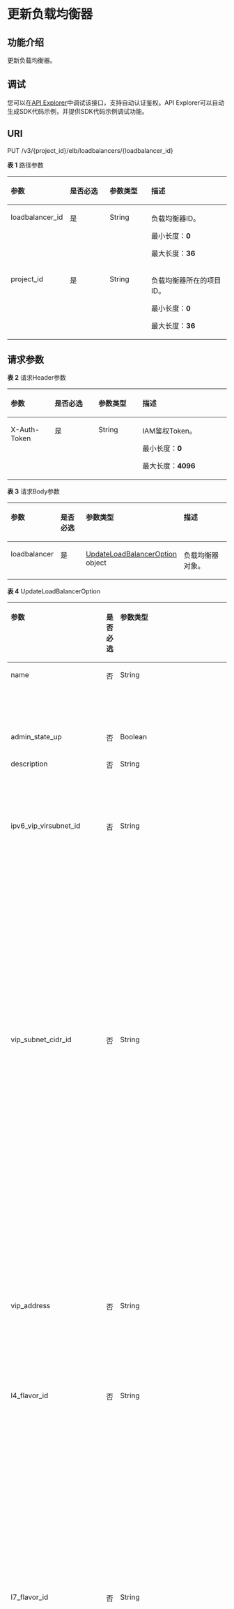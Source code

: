 # 更新负载均衡器<a name="UpdateLoadBalancer"></a>

## 功能介绍

更新负载均衡器。

## 调试<a name="atuogenerate_1"></a>

您可以在[API Explorer](https://apiexplorer.developer.huaweicloud.com/apiexplorer/doc?product=ELB&api=UpdateLoadBalancer)中调试该接口，支持自动认证鉴权。API Explorer可以自动生成SDK代码示例，并提供SDK代码示例调试功能。

## URI

PUT /v3/\{project\_id\}/elb/loadbalancers/\{loadbalancer\_id\}

**表 1**  路径参数

<table><thead align="left"><tr><th class="cellrowborder" valign="top" width="20%" id="mcps1.2.5.1.1"><p>参数</p>
</th>
<th class="cellrowborder" valign="top" width="20%" id="mcps1.2.5.1.2"><p>是否必选</p>
</th>
<th class="cellrowborder" valign="top" width="20%" id="mcps1.2.5.1.3"><p>参数类型</p>
</th>
<th class="cellrowborder" valign="top" width="40%" id="mcps1.2.5.1.4"><p>描述</p>
</th>
</tr>
</thead>
<tbody><tr><td class="cellrowborder" valign="top" width="20%" headers="mcps1.2.5.1.1 "><p>loadbalancer_id</p>
</td>
<td class="cellrowborder" valign="top" width="20%" headers="mcps1.2.5.1.2 "><p>是</p>
</td>
<td class="cellrowborder" valign="top" width="20%" headers="mcps1.2.5.1.3 "><p>String</p>
</td>
<td class="cellrowborder" valign="top" width="40%" headers="mcps1.2.5.1.4 "><p>负载均衡器ID。</p>
<p>最小长度：<strong>0</strong></p>
<p>最大长度：<strong>36</strong></p>
</td>
</tr>
<tr><td class="cellrowborder" valign="top" width="20%" headers="mcps1.2.5.1.1 "><p>project_id</p>
</td>
<td class="cellrowborder" valign="top" width="20%" headers="mcps1.2.5.1.2 "><p>是</p>
</td>
<td class="cellrowborder" valign="top" width="20%" headers="mcps1.2.5.1.3 "><p>String</p>
</td>
<td class="cellrowborder" valign="top" width="40%" headers="mcps1.2.5.1.4 "><p>负载均衡器所在的项目ID。</p>
<p>最小长度：<strong>0</strong></p>
<p>最大长度：<strong>36</strong></p>
</td>
</tr>
</tbody>
</table>

## 请求参数

**表 2**  请求Header参数

<a name="HeaderParameter"></a>
<table><thead align="left"><tr><th class="cellrowborder" valign="top" width="20%" id="mcps1.2.5.1.1"><p>参数</p>
</th>
<th class="cellrowborder" valign="top" width="20%" id="mcps1.2.5.1.2"><p>是否必选</p>
</th>
<th class="cellrowborder" valign="top" width="20%" id="mcps1.2.5.1.3"><p>参数类型</p>
</th>
<th class="cellrowborder" valign="top" width="40%" id="mcps1.2.5.1.4"><p>描述</p>
</th>
</tr>
</thead>
<tbody><tr><td class="cellrowborder" valign="top" width="20%" headers="mcps1.2.5.1.1 "><p>X-Auth-Token</p>
</td>
<td class="cellrowborder" valign="top" width="20%" headers="mcps1.2.5.1.2 "><p>是</p>
</td>
<td class="cellrowborder" valign="top" width="20%" headers="mcps1.2.5.1.3 "><p>String</p>
</td>
<td class="cellrowborder" valign="top" width="40%" headers="mcps1.2.5.1.4 "><p>IAM鉴权Token。</p>
<p>最小长度：<strong>0</strong></p>
<p>最大长度：<strong>4096</strong></p>
</td>
</tr>
</tbody>
</table>

**表 3**  请求Body参数

<a name="request_UpdateLoadBalancerRequestBody"></a>
<table><thead align="left"><tr><th class="cellrowborder" valign="top" width="20%" id="mcps1.2.5.1.1"><p>参数</p>
</th>
<th class="cellrowborder" valign="top" width="20%" id="mcps1.2.5.1.2"><p>是否必选</p>
</th>
<th class="cellrowborder" valign="top" width="20%" id="mcps1.2.5.1.3"><p>参数类型</p>
</th>
<th class="cellrowborder" valign="top" width="40%" id="mcps1.2.5.1.4"><p>描述</p>
</th>
</tr>
</thead>
<tbody><tr><td class="cellrowborder" valign="top" width="20%" headers="mcps1.2.5.1.1 "><p>loadbalancer</p>
</td>
<td class="cellrowborder" valign="top" width="20%" headers="mcps1.2.5.1.2 "><p>是</p>
</td>
<td class="cellrowborder" valign="top" width="20%" headers="mcps1.2.5.1.3 "><p><a href="#request_UpdateLoadBalancerOption">UpdateLoadBalancerOption</a> object</p>
</td>
<td class="cellrowborder" valign="top" width="40%" headers="mcps1.2.5.1.4 "><p>负载均衡器对象。</p>
</td>
</tr>
</tbody>
</table>

**表 4**  UpdateLoadBalancerOption

<a name="request_UpdateLoadBalancerOption"></a>
<table><thead align="left"><tr><th class="cellrowborder" valign="top" width="20%" id="mcps1.2.5.1.1"><p>参数</p>
</th>
<th class="cellrowborder" valign="top" width="20%" id="mcps1.2.5.1.2"><p>是否必选</p>
</th>
<th class="cellrowborder" valign="top" width="20%" id="mcps1.2.5.1.3"><p>参数类型</p>
</th>
<th class="cellrowborder" valign="top" width="40%" id="mcps1.2.5.1.4"><p>描述</p>
</th>
</tr>
</thead>
<tbody><tr><td class="cellrowborder" valign="top" width="20%" headers="mcps1.2.5.1.1 "><p>name</p>
</td>
<td class="cellrowborder" valign="top" width="20%" headers="mcps1.2.5.1.2 "><p>否</p>
</td>
<td class="cellrowborder" valign="top" width="20%" headers="mcps1.2.5.1.3 "><p>String</p>
</td>
<td class="cellrowborder" valign="top" width="40%" headers="mcps1.2.5.1.4 "><p>负载均衡器的名称。</p>
<p>最小长度：<strong>0</strong></p>
<p>最大长度：<strong>255</strong></p>
</td>
</tr>
<tr><td class="cellrowborder" valign="top" width="20%" headers="mcps1.2.5.1.1 "><p>admin_state_up</p>
</td>
<td class="cellrowborder" valign="top" width="20%" headers="mcps1.2.5.1.2 "><p>否</p>
</td>
<td class="cellrowborder" valign="top" width="20%" headers="mcps1.2.5.1.3 "><p>Boolean</p>
</td>
<td class="cellrowborder" valign="top" width="40%" headers="mcps1.2.5.1.4 "><p>负载均衡器的管理状态。只能设置为true。</p>
</td>
</tr>
<tr><td class="cellrowborder" valign="top" width="20%" headers="mcps1.2.5.1.1 "><p>description</p>
</td>
<td class="cellrowborder" valign="top" width="20%" headers="mcps1.2.5.1.2 "><p>否</p>
</td>
<td class="cellrowborder" valign="top" width="20%" headers="mcps1.2.5.1.3 "><p>String</p>
</td>
<td class="cellrowborder" valign="top" width="40%" headers="mcps1.2.5.1.4 "><p>负载均衡器的描述。</p>
<p>最小长度：<strong>0</strong></p>
<p>最大长度：<strong>255</strong></p>
</td>
</tr>
<tr><td class="cellrowborder" valign="top" width="20%" headers="mcps1.2.5.1.1 "><p>ipv6_vip_virsubnet_id</p>
</td>
<td class="cellrowborder" valign="top" width="20%" headers="mcps1.2.5.1.2 "><p>否</p>
</td>
<td class="cellrowborder" valign="top" width="20%" headers="mcps1.2.5.1.3 "><p>String</p>
</td>
<td class="cellrowborder" valign="top" width="40%" headers="mcps1.2.5.1.4 "><p>双栈类型负载均衡器所在子网的IPv6网络ID。可以通过GET https://{VPC_Endpoint}/v1/{project_id}/subnets 响应参数中的id得到。</p>
<p>通过更新ipv6_vip_virsubnet_id可以更新负载均衡器所在IPv6子网，且负载均衡器的内网IPv6地址将发生变化。</p>
<p>使用说明：</p>
<ul><li><p>ipv6_vip_virsubnet_id 对应的子网必须属于当前负载均衡器所在VPC，且子网需开启支持IPv6。</p>
</li><li><p>只有guaranteed是true的负载均衡器才支持更新ipv6_vip_virsubnet_id。</p>
</li><li><p><em>传入为null表示解绑IPv6子网。</em></p>
</li><li><p>更新IPv6子网不会导致IPv4子网发生变化。</p>
</li></ul>
</td>
</tr>
<tr><td class="cellrowborder" valign="top" width="20%" headers="mcps1.2.5.1.1 "><p>vip_subnet_cidr_id</p>
</td>
<td class="cellrowborder" valign="top" width="20%" headers="mcps1.2.5.1.2 "><p>否</p>
</td>
<td class="cellrowborder" valign="top" width="20%" headers="mcps1.2.5.1.3 "><p>String</p>
</td>
<td class="cellrowborder" valign="top" width="40%" headers="mcps1.2.5.1.4 "><p>负载均衡器所在的IPv4子网ID。可以通过GET https://{VPC_Endpoint}/v1/{project_id}/subnets 响应参数中的neutron_subnet_id得到。</p>
<p>通过更新vip_subnet_cidr_id可以更新负载均衡器所在IPv4子网，并且负载均衡器的内网IPv4地址将发生变化。</p>
<p>使用说明：</p>
<ul><li><p>若同时设置了vip_address，则必须保证vip_address对应的IP在vip_subnet_cidr_id的子网网段中。</p>
</li><li><p>vip_subnet_cidr_id对应的子网必须属于当前负载均衡器vpc_id对应的VPC。</p>
</li><li><p>只有guaranteed是true的负载均衡器才支持更新vip_subnet_cidr_id。</p>
</li><li><p><em>传入null表示解绑IPv4子网。</em></p>
</li><li><p>更新IPv子网不会导致IPv4子网发生变化。</p>
</li></ul>
<p>最小长度：<strong>1</strong></p>
<p>最大长度：<strong>36</strong></p>
</td>
</tr>
<tr><td class="cellrowborder" valign="top" width="20%" headers="mcps1.2.5.1.1 "><p>vip_address</p>
</td>
<td class="cellrowborder" valign="top" width="20%" headers="mcps1.2.5.1.2 "><p>否</p>
</td>
<td class="cellrowborder" valign="top" width="20%" headers="mcps1.2.5.1.3 "><p>String</p>
</td>
<td class="cellrowborder" valign="top" width="40%" headers="mcps1.2.5.1.4 "><p>负载均衡器的IPv4虚拟IP。该地址必须包含在所在子网的IPv4网段内，且未被占用。</p>
<p>注：仅当guaranteed是true的场合，才支持更新。</p>
<p>最小长度：<strong>1</strong></p>
<p>最大长度：<strong>36</strong></p>
</td>
</tr>
<tr><td class="cellrowborder" valign="top" width="20%" headers="mcps1.2.5.1.1 "><p>l4_flavor_id</p>
</td>
<td class="cellrowborder" valign="top" width="20%" headers="mcps1.2.5.1.2 "><p>否</p>
</td>
<td class="cellrowborder" valign="top" width="20%" headers="mcps1.2.5.1.3 "><p>String</p>
</td>
<td class="cellrowborder" valign="top" width="40%" headers="mcps1.2.5.1.4 "><p>四层Flavor ID。</p>
<p>使用说明：</p>
<ul><li><p>仅当guaranteed是true的场合，才支持更新。</p>
</li><li><p>不允许非null变成null，null变成非null，即不配置七层规格和配置七层规格之间不允许切换；</p>
</li><li><p>可以支持规格改大改小，注意改小过程中可能会造成部分长连接中断，影响部分链接的新建，</p>
</li><li><p>autoscaling.enable=true时，修改无意义，不生效。</p>
</li></ul>
<p>最小长度：<strong>1</strong></p>
<p>最大长度：<strong>255</strong></p>
</td>
</tr>
<tr><td class="cellrowborder" valign="top" width="20%" headers="mcps1.2.5.1.1 "><p>l7_flavor_id</p>
</td>
<td class="cellrowborder" valign="top" width="20%" headers="mcps1.2.5.1.2 "><p>否</p>
</td>
<td class="cellrowborder" valign="top" width="20%" headers="mcps1.2.5.1.3 "><p>String</p>
</td>
<td class="cellrowborder" valign="top" width="40%" headers="mcps1.2.5.1.4 "><p>七层Flavor ID。</p>
<p>使用说明：</p>
<ul><li><p>仅当guaranteed是true的场合，才支持更新。</p>
</li><li><p>不允许非null变成null，null变成非null，即不配置七层规格和配置七层规格之间不允许切换；</p>
</li><li><p>可以支持规格改大改小，注意改小过程中可能会造成部分长连接中断，影响部分链接的新建，</p>
</li><li><p>autoscaling.enable=true时，修改无意义，不生效。</p>
</li></ul>
<p>最小长度：<strong>1</strong></p>
<p>最大长度：<strong>36</strong></p>
</td>
</tr>
<tr><td class="cellrowborder" valign="top" width="20%" headers="mcps1.2.5.1.1 "><p>ipv6_bandwidth</p>
</td>
<td class="cellrowborder" valign="top" width="20%" headers="mcps1.2.5.1.2 "><p>否</p>
</td>
<td class="cellrowborder" valign="top" width="20%" headers="mcps1.2.5.1.3 "><p><a href="#request_BandwidthRef">BandwidthRef</a> object</p>
</td>
<td class="cellrowborder" valign="top" width="40%" headers="mcps1.2.5.1.4 "><p>带宽对象ID，仅在创建或更新公网IPv6负载均衡器时有效。若选择创建新EIP并指定共享带宽时，此EIP会被分进共享带宽里面。</p>
</td>
</tr>
<tr><td class="cellrowborder" valign="top" width="20%" headers="mcps1.2.5.1.1 "><p>ip_target_enable</p>
</td>
<td class="cellrowborder" valign="top" width="20%" headers="mcps1.2.5.1.2 "><p>否</p>
</td>
<td class="cellrowborder" valign="top" width="20%" headers="mcps1.2.5.1.3 "><p>Boolean</p>
</td>
<td class="cellrowborder" valign="top" width="40%" headers="mcps1.2.5.1.4 "><p>是否启用跨VPC后端转发。</p>
<p>开启跨VPC后端转发后，后端服务器组不仅支持添加云上VPC内的服务器，还支持添加其他VPC、其他公有云、云下数据中心的服务器。</p>
<p>仅独享型负载均衡器支持该特性。</p>
<p>取值：</p>
<ul><li><p>true：开启。</p>
</li><li><p>false：不开启。</p>
</li></ul>
<p>使用说明：</p>
<ul><li><p>开启不能关闭。</p>
</li></ul>
</td>
</tr>
<tr><td class="cellrowborder" valign="top" width="20%" headers="mcps1.2.5.1.1 "><p>elb_virsubnet_ids</p>
</td>
<td class="cellrowborder" valign="top" width="20%" headers="mcps1.2.5.1.2 "><p>否</p>
</td>
<td class="cellrowborder" valign="top" width="20%" headers="mcps1.2.5.1.3 "><p>Array of strings</p>
</td>
<td class="cellrowborder" valign="top" width="40%" headers="mcps1.2.5.1.4 "><p>下联面子网的网络ID列表。 可以通过GET https://{VPC_Endpoint}/v1/{project_id}/subnets</p>
<p>响应参数中的neutron_network_id得到。</p>
<p>已绑定的下联面子网也在传参elb_virsubnet_ids列表中，则绑定关系保留。</p>
<p>已绑定的下联面子网若不在传参elb_virsubnet_ids列表中， 则将移除LB与该下联面子网的关联关系。但不允许移除已被ELB使用的子网，否则将报错，不做任何修改。</p>
<p>在传参elb_virsubnet_ids列表中但不在已绑定的下联面子网列表中，则将新增LB与下联面的绑定关系。</p>
<p>使用说明：</p>
<ul><li><p>所有ID同属于该LB所在的VPC。</p>
</li><li><p>不支持边缘云子网。</p>
</li></ul>
<p>最小长度：<strong>1</strong></p>
<p>最大长度：<strong>64</strong></p>
</td>
</tr>
<tr><td class="cellrowborder" valign="top" width="20%" headers="mcps1.2.5.1.1 "><p>deletion_protection_enable</p>
</td>
<td class="cellrowborder" valign="top" width="20%" headers="mcps1.2.5.1.2 "><p>否</p>
</td>
<td class="cellrowborder" valign="top" width="20%" headers="mcps1.2.5.1.3 "><p>Boolean</p>
</td>
<td class="cellrowborder" valign="top" width="40%" headers="mcps1.2.5.1.4 "><p>是否开启删除保护。</p>
<p>取值：false不开启，true开启。</p>
<div class="note"><span class="notetitle"> 说明： </span><div class="notebody"><p>退场时需要先关闭所有资源的删除保护开关。</p>
</div></div>
</td>
</tr>
<tr><td class="cellrowborder" valign="top" width="20%" headers="mcps1.2.5.1.1 "><p>prepaid_options</p>
</td>
<td class="cellrowborder" valign="top" width="20%" headers="mcps1.2.5.1.2 "><p>否</p>
</td>
<td class="cellrowborder" valign="top" width="20%" headers="mcps1.2.5.1.3 "><p><a href="#request_PrepaidUpdateOption">PrepaidUpdateOption</a> object</p>
</td>
<td class="cellrowborder" valign="top" width="40%" headers="mcps1.2.5.1.4 "><p>负载均衡器的包周期规格变更信息</p>
</td>
</tr>
<tr><td class="cellrowborder" valign="top" width="20%" headers="mcps1.2.5.1.1 "><p>autoscaling</p>
</td>
<td class="cellrowborder" valign="top" width="20%" headers="mcps1.2.5.1.2 "><p>否</p>
</td>
<td class="cellrowborder" valign="top" width="20%" headers="mcps1.2.5.1.3 "><p><a href="#request_UpdateLoadbalancerAutoscalingOption">UpdateLoadbalancerAutoscalingOption</a> object</p>
</td>
<td class="cellrowborder" valign="top" width="40%" headers="mcps1.2.5.1.4 "><p>弹性扩缩容配置信息。负载均衡器配置并开启弹性扩缩容后，可根据负载情况自动调整负载均衡器的规格。</p>
<p>使用说明：</p>
<ul><li><p>仅当租户白名单放开后该字段才有效</p>
</li><li><p>开启弹性扩缩容后，l4_flavor_id和l7_flavor_id表示该LB实例弹性规格的上限。</p>
</li></ul>
</td>
</tr>
<tr><td class="cellrowborder" valign="top" width="20%" headers="mcps1.2.5.1.1 "><p>waf_failure_action</p>
</td>
<td class="cellrowborder" valign="top" width="20%" headers="mcps1.2.5.1.2 "><p>否</p>
</td>
<td class="cellrowborder" valign="top" width="20%" headers="mcps1.2.5.1.3 "><p>String</p>
</td>
<td class="cellrowborder" valign="top" width="40%" headers="mcps1.2.5.1.4 "><p>WAF故障时的流量处理策略。discard:丢弃，forward: 转发到后端（默认）</p>
<p>使用说明：只有绑定了waf的LB实例，该字段才会生效。</p>
<p>最小长度：<strong>0</strong></p>
<p>最大长度：<strong>36</strong></p>
</td>
</tr>
</tbody>
</table>

**表 5**  BandwidthRef

<a name="request_BandwidthRef"></a>
<table><thead align="left"><tr><th class="cellrowborder" valign="top" width="20%" id="mcps1.2.5.1.1"><p>参数</p>
</th>
<th class="cellrowborder" valign="top" width="20%" id="mcps1.2.5.1.2"><p>是否必选</p>
</th>
<th class="cellrowborder" valign="top" width="20%" id="mcps1.2.5.1.3"><p>参数类型</p>
</th>
<th class="cellrowborder" valign="top" width="40%" id="mcps1.2.5.1.4"><p>描述</p>
</th>
</tr>
</thead>
<tbody><tr><td class="cellrowborder" valign="top" width="20%" headers="mcps1.2.5.1.1 "><p>id</p>
</td>
<td class="cellrowborder" valign="top" width="20%" headers="mcps1.2.5.1.2 "><p>是</p>
</td>
<td class="cellrowborder" valign="top" width="20%" headers="mcps1.2.5.1.3 "><p>String</p>
</td>
<td class="cellrowborder" valign="top" width="40%" headers="mcps1.2.5.1.4 "><p>共享带宽的id</p>
</td>
</tr>
</tbody>
</table>

**表 6**  PrepaidUpdateOption

<a name="request_PrepaidUpdateOption"></a>
<table><thead align="left"><tr><th class="cellrowborder" valign="top" width="20%" id="mcps1.2.5.1.1"><p>参数</p>
</th>
<th class="cellrowborder" valign="top" width="20%" id="mcps1.2.5.1.2"><p>是否必选</p>
</th>
<th class="cellrowborder" valign="top" width="20%" id="mcps1.2.5.1.3"><p>参数类型</p>
</th>
<th class="cellrowborder" valign="top" width="40%" id="mcps1.2.5.1.4"><p>描述</p>
</th>
</tr>
</thead>
<tbody><tr><td class="cellrowborder" valign="top" width="20%" headers="mcps1.2.5.1.1 "><p>auto_pay</p>
</td>
<td class="cellrowborder" valign="top" width="20%" headers="mcps1.2.5.1.2 "><p>否</p>
</td>
<td class="cellrowborder" valign="top" width="20%" headers="mcps1.2.5.1.3 "><p>Boolean</p>
</td>
<td class="cellrowborder" valign="top" width="40%" headers="mcps1.2.5.1.4 "><p>下单订购后，是否自动从客户的账户中支付； true：自动支付； false：不自动支付（默认）。 自动支付时，只能使用账户的现金支付；如果要使用代金券，请选择不自动支付，然后在用户费用中心，选择代金券支付。</p>
<p>缺省值：<strong>false</strong></p>
</td>
</tr>
<tr><td class="cellrowborder" valign="top" width="20%" headers="mcps1.2.5.1.1 "><p>change_mode</p>
</td>
<td class="cellrowborder" valign="top" width="20%" headers="mcps1.2.5.1.2 "><p>否</p>
</td>
<td class="cellrowborder" valign="top" width="20%" headers="mcps1.2.5.1.3 "><p>String</p>
</td>
<td class="cellrowborder" valign="top" width="40%" headers="mcps1.2.5.1.4 "><p>规格变更类型： immediate：即时变更，规格变更立即生效。（默认） delay：续费变更，当前周期结束后变更为目标规格。</p>
<p>缺省值：<strong>immediate</strong></p>
<p>最小长度：<strong>0</strong></p>
<p>最大长度：<strong>10</strong></p>
</td>
</tr>
<tr><td class="cellrowborder" valign="top" width="20%" headers="mcps1.2.5.1.1 "><p>period_num</p>
</td>
<td class="cellrowborder" valign="top" width="20%" headers="mcps1.2.5.1.2 "><p>否</p>
</td>
<td class="cellrowborder" valign="top" width="20%" headers="mcps1.2.5.1.3 "><p>Integer</p>
</td>
<td class="cellrowborder" valign="top" width="40%" headers="mcps1.2.5.1.4 "><p>订购周期数（默认1），取值会随运营策略变化。（仅在change_mode为delay时生效） period_type为month时，为[1,9]， period_type为year时，为[1,3]</p>
<p>最小值：<strong>1</strong></p>
<p>最大值：<strong>9</strong></p>
<p>缺省值：<strong>1</strong></p>
</td>
</tr>
<tr><td class="cellrowborder" valign="top" width="20%" headers="mcps1.2.5.1.1 "><p>period_type</p>
</td>
<td class="cellrowborder" valign="top" width="20%" headers="mcps1.2.5.1.2 "><p>否</p>
</td>
<td class="cellrowborder" valign="top" width="20%" headers="mcps1.2.5.1.3 "><p>String</p>
</td>
<td class="cellrowborder" valign="top" width="40%" headers="mcps1.2.5.1.4 "><p>订购周期类型，当前支持包月和包年： （仅在change_mode为delay时生效） month：月（默认）； year：年；</p>
<p>缺省值：<strong>month</strong></p>
</td>
</tr>
</tbody>
</table>

**表 7**  UpdateLoadbalancerAutoscalingOption

<a name="request_UpdateLoadbalancerAutoscalingOption"></a>
<table><thead align="left"><tr><th class="cellrowborder" valign="top" width="20%" id="mcps1.2.5.1.1"><p>参数</p>
</th>
<th class="cellrowborder" valign="top" width="20%" id="mcps1.2.5.1.2"><p>是否必选</p>
</th>
<th class="cellrowborder" valign="top" width="20%" id="mcps1.2.5.1.3"><p>参数类型</p>
</th>
<th class="cellrowborder" valign="top" width="40%" id="mcps1.2.5.1.4"><p>描述</p>
</th>
</tr>
</thead>
<tbody><tr><td class="cellrowborder" valign="top" width="20%" headers="mcps1.2.5.1.1 "><p>enable</p>
</td>
<td class="cellrowborder" valign="top" width="20%" headers="mcps1.2.5.1.2 "><p>是</p>
</td>
<td class="cellrowborder" valign="top" width="20%" headers="mcps1.2.5.1.3 "><p>Boolean</p>
</td>
<td class="cellrowborder" valign="top" width="40%" headers="mcps1.2.5.1.4 "><p>当前负载均衡器是否开启弹性扩缩容。</p>
<p>取值：</p>
<ul><li><p>true：开启。</p>
</li><li><p>false：不开启。</p>
</li></ul>
<p>缺省值：<strong>false</strong></p>
</td>
</tr>
<tr><td class="cellrowborder" valign="top" width="20%" headers="mcps1.2.5.1.1 "><p>min_l7_flavor_id</p>
</td>
<td class="cellrowborder" valign="top" width="20%" headers="mcps1.2.5.1.2 "><p>否</p>
</td>
<td class="cellrowborder" valign="top" width="20%" headers="mcps1.2.5.1.3 "><p>String</p>
</td>
<td class="cellrowborder" valign="top" width="40%" headers="mcps1.2.5.1.4 "><p>弹性扩缩容的最小七层规格ID（规格类型L7_elastic），有七层监听器时，该字段不能为空。</p>
<p>最小长度：<strong>1</strong></p>
<p>最大长度：<strong>36</strong></p>
</td>
</tr>
</tbody>
</table>

## 响应参数

**状态码： 200**

**表 8**  响应Body参数

<a name="response_UpdateLoadBalancerResponseBody"></a>
<table><thead align="left"><tr><th class="cellrowborder" valign="top" width="20%" id="mcps1.2.4.1.1"><p>参数</p>
</th>
<th class="cellrowborder" valign="top" width="20%" id="mcps1.2.4.1.2"><p>参数类型</p>
</th>
<th class="cellrowborder" valign="top" width="60%" id="mcps1.2.4.1.3"><p>描述</p>
</th>
</tr>
</thead>
<tbody><tr><td class="cellrowborder" valign="top" width="20%" headers="mcps1.2.4.1.1 "><p>loadbalancer</p>
</td>
<td class="cellrowborder" valign="top" width="20%" headers="mcps1.2.4.1.2 "><p><a href="#response_LoadBalancer">LoadBalancer</a> object</p>
</td>
<td class="cellrowborder" valign="top" width="60%" headers="mcps1.2.4.1.3 "><p>负载均衡器对象。（非包周期规格变更场景返回该字段）</p>
</td>
</tr>
<tr><td class="cellrowborder" valign="top" width="20%" headers="mcps1.2.4.1.1 "><p>loadbalancer_id</p>
</td>
<td class="cellrowborder" valign="top" width="20%" headers="mcps1.2.4.1.2 "><p>String</p>
</td>
<td class="cellrowborder" valign="top" width="60%" headers="mcps1.2.4.1.3 "><p>负载均衡器的id（包周期场景返回该字段）</p>
<p>最小长度：<strong>0</strong></p>
<p>最大长度：<strong>36</strong></p>
</td>
</tr>
<tr><td class="cellrowborder" valign="top" width="20%" headers="mcps1.2.4.1.1 "><p>order_id</p>
</td>
<td class="cellrowborder" valign="top" width="20%" headers="mcps1.2.4.1.2 "><p>String</p>
</td>
<td class="cellrowborder" valign="top" width="60%" headers="mcps1.2.4.1.3 "><p>订单号（包周期规格变更场景返回该字段）</p>
<p>最小长度：<strong>0</strong></p>
<p>最大长度：<strong>36</strong></p>
</td>
</tr>
<tr><td class="cellrowborder" valign="top" width="20%" headers="mcps1.2.4.1.1 "><p>request_id</p>
</td>
<td class="cellrowborder" valign="top" width="20%" headers="mcps1.2.4.1.2 "><p>String</p>
</td>
<td class="cellrowborder" valign="top" width="60%" headers="mcps1.2.4.1.3 "><p>请求ID。</p>
<p>注：自动生成 。</p>
<p>最小长度：<strong>0</strong></p>
<p>最大长度：<strong>36</strong></p>
</td>
</tr>
</tbody>
</table>

**表 9**  LoadBalancer

<a name="response_LoadBalancer"></a>
<table><thead align="left"><tr><th class="cellrowborder" valign="top" width="20%" id="mcps1.2.4.1.1"><p>参数</p>
</th>
<th class="cellrowborder" valign="top" width="20%" id="mcps1.2.4.1.2"><p>参数类型</p>
</th>
<th class="cellrowborder" valign="top" width="60%" id="mcps1.2.4.1.3"><p>描述</p>
</th>
</tr>
</thead>
<tbody><tr><td class="cellrowborder" valign="top" width="20%" headers="mcps1.2.4.1.1 "><p>id</p>
</td>
<td class="cellrowborder" valign="top" width="20%" headers="mcps1.2.4.1.2 "><p>String</p>
</td>
<td class="cellrowborder" valign="top" width="60%" headers="mcps1.2.4.1.3 "><p>负载均衡器ID。</p>
</td>
</tr>
<tr><td class="cellrowborder" valign="top" width="20%" headers="mcps1.2.4.1.1 "><p>description</p>
</td>
<td class="cellrowborder" valign="top" width="20%" headers="mcps1.2.4.1.2 "><p>String</p>
</td>
<td class="cellrowborder" valign="top" width="60%" headers="mcps1.2.4.1.3 "><p>负载均衡器描述信息。</p>
<p>最小长度：<strong>1</strong></p>
<p>最大长度：<strong>255</strong></p>
</td>
</tr>
<tr><td class="cellrowborder" valign="top" width="20%" headers="mcps1.2.4.1.1 "><p>provisioning_status</p>
</td>
<td class="cellrowborder" valign="top" width="20%" headers="mcps1.2.4.1.2 "><p>String</p>
</td>
<td class="cellrowborder" valign="top" width="60%" headers="mcps1.2.4.1.3 "><p>负载均衡器的配置状态。</p>
<p>取值：</p>
<ul><li><p>ACTIVE：使用中。</p>
</li><li><p>PENDING_DELETE：删除中。</p>
</li></ul>
</td>
</tr>
<tr><td class="cellrowborder" valign="top" width="20%" headers="mcps1.2.4.1.1 "><p>admin_state_up</p>
</td>
<td class="cellrowborder" valign="top" width="20%" headers="mcps1.2.4.1.2 "><p>Boolean</p>
</td>
<td class="cellrowborder" valign="top" width="60%" headers="mcps1.2.4.1.3 "><p>负载均衡器的管理状态。固定为true。</p>
</td>
</tr>
<tr><td class="cellrowborder" valign="top" width="20%" headers="mcps1.2.4.1.1 "><p>provider</p>
</td>
<td class="cellrowborder" valign="top" width="20%" headers="mcps1.2.4.1.2 "><p>String</p>
</td>
<td class="cellrowborder" valign="top" width="60%" headers="mcps1.2.4.1.3 "><p>负载均衡器的生产者名称。固定为vlb。</p>
</td>
</tr>
<tr><td class="cellrowborder" valign="top" width="20%" headers="mcps1.2.4.1.1 "><p>pools</p>
</td>
<td class="cellrowborder" valign="top" width="20%" headers="mcps1.2.4.1.2 "><p>Array of <a href="#response_PoolRef">PoolRef</a> objects</p>
</td>
<td class="cellrowborder" valign="top" width="60%" headers="mcps1.2.4.1.3 "><p>负载均衡器直接关联的后端云服务器组的ID列表。</p>
</td>
</tr>
<tr><td class="cellrowborder" valign="top" width="20%" headers="mcps1.2.4.1.1 "><p>listeners</p>
</td>
<td class="cellrowborder" valign="top" width="20%" headers="mcps1.2.4.1.2 "><p>Array of <a href="#response_ListenerRef">ListenerRef</a> objects</p>
</td>
<td class="cellrowborder" valign="top" width="60%" headers="mcps1.2.4.1.3 "><p>负载均衡器关联的监听器的ID列表。</p>
</td>
</tr>
<tr><td class="cellrowborder" valign="top" width="20%" headers="mcps1.2.4.1.1 "><p>operating_status</p>
</td>
<td class="cellrowborder" valign="top" width="20%" headers="mcps1.2.4.1.2 "><p>String</p>
</td>
<td class="cellrowborder" valign="top" width="60%" headers="mcps1.2.4.1.3 "><p>负载均衡器的操作状态。</p>
<p>取值：</p>
<ul><li><p>ONLINE：在线。</p>
</li></ul>
</td>
</tr>
<tr><td class="cellrowborder" valign="top" width="20%" headers="mcps1.2.4.1.1 "><p>name</p>
</td>
<td class="cellrowborder" valign="top" width="20%" headers="mcps1.2.4.1.2 "><p>String</p>
</td>
<td class="cellrowborder" valign="top" width="60%" headers="mcps1.2.4.1.3 "><p>负载均衡器的名称。</p>
</td>
</tr>
<tr><td class="cellrowborder" valign="top" width="20%" headers="mcps1.2.4.1.1 "><p>project_id</p>
</td>
<td class="cellrowborder" valign="top" width="20%" headers="mcps1.2.4.1.2 "><p>String</p>
</td>
<td class="cellrowborder" valign="top" width="60%" headers="mcps1.2.4.1.3 "><p>负载均衡器所属的项目ID。</p>
</td>
</tr>
<tr><td class="cellrowborder" valign="top" width="20%" headers="mcps1.2.4.1.1 "><p>vip_subnet_cidr_id</p>
</td>
<td class="cellrowborder" valign="top" width="20%" headers="mcps1.2.4.1.2 "><p>String</p>
</td>
<td class="cellrowborder" valign="top" width="60%" headers="mcps1.2.4.1.3 "><p>负载均衡器所在子网的IPv4子网ID。</p>
</td>
</tr>
<tr><td class="cellrowborder" valign="top" width="20%" headers="mcps1.2.4.1.1 "><p>vip_address</p>
</td>
<td class="cellrowborder" valign="top" width="20%" headers="mcps1.2.4.1.2 "><p>String</p>
</td>
<td class="cellrowborder" valign="top" width="60%" headers="mcps1.2.4.1.3 "><p>负载均衡器的IPv4虚拟IP地址。</p>
</td>
</tr>
<tr><td class="cellrowborder" valign="top" width="20%" headers="mcps1.2.4.1.1 "><p>vip_port_id</p>
</td>
<td class="cellrowborder" valign="top" width="20%" headers="mcps1.2.4.1.2 "><p>String</p>
</td>
<td class="cellrowborder" valign="top" width="60%" headers="mcps1.2.4.1.3 "><p>负载均衡器的IPv4对应的port ID。</p>
</td>
</tr>
<tr><td class="cellrowborder" valign="top" width="20%" headers="mcps1.2.4.1.1 "><p>tags</p>
</td>
<td class="cellrowborder" valign="top" width="20%" headers="mcps1.2.4.1.2 "><p>Array of <a href="#response_Tag">Tag</a> objects</p>
</td>
<td class="cellrowborder" valign="top" width="60%" headers="mcps1.2.4.1.3 "><p>负载均衡的标签列表。</p>
</td>
</tr>
<tr><td class="cellrowborder" valign="top" width="20%" headers="mcps1.2.4.1.1 "><p>created_at</p>
</td>
<td class="cellrowborder" valign="top" width="20%" headers="mcps1.2.4.1.2 "><p>String</p>
</td>
<td class="cellrowborder" valign="top" width="60%" headers="mcps1.2.4.1.3 "><p>负载均衡器的创建时间。格式：yyyy-MM-dd'T'HH:mm:ss'Z'</p>
</td>
</tr>
<tr><td class="cellrowborder" valign="top" width="20%" headers="mcps1.2.4.1.1 "><p>updated_at</p>
</td>
<td class="cellrowborder" valign="top" width="20%" headers="mcps1.2.4.1.2 "><p>String</p>
</td>
<td class="cellrowborder" valign="top" width="60%" headers="mcps1.2.4.1.3 "><p>负载均衡器的更新时间。格式：yyyy-MM-dd'T'HH:mm:ss'Z'</p>
</td>
</tr>
<tr><td class="cellrowborder" valign="top" width="20%" headers="mcps1.2.4.1.1 "><p>guaranteed</p>
</td>
<td class="cellrowborder" valign="top" width="20%" headers="mcps1.2.4.1.2 "><p>Boolean</p>
</td>
<td class="cellrowborder" valign="top" width="60%" headers="mcps1.2.4.1.3 "><p>是否独享型LB。</p>
<p>取值：</p>
<ul><li><p>false：共享型。</p>
</li><li><p>true：独享型。</p>
</li></ul>
</td>
</tr>
<tr><td class="cellrowborder" valign="top" width="20%" headers="mcps1.2.4.1.1 "><p>vpc_id</p>
</td>
<td class="cellrowborder" valign="top" width="20%" headers="mcps1.2.4.1.2 "><p>String</p>
</td>
<td class="cellrowborder" valign="top" width="60%" headers="mcps1.2.4.1.3 "><p>负载均衡器所在VPC ID。</p>
</td>
</tr>
<tr><td class="cellrowborder" valign="top" width="20%" headers="mcps1.2.4.1.1 "><p>eips</p>
</td>
<td class="cellrowborder" valign="top" width="20%" headers="mcps1.2.4.1.2 "><p>Array of <a href="#response_EipInfo">EipInfo</a> objects</p>
</td>
<td class="cellrowborder" valign="top" width="60%" headers="mcps1.2.4.1.3 "><p>负载均衡器绑定的EIP。只支持绑定一个EIP。</p>
<p>注：该字段与publicips一致。</p>
</td>
</tr>
<tr><td class="cellrowborder" valign="top" width="20%" headers="mcps1.2.4.1.1 "><p>ipv6_vip_address</p>
</td>
<td class="cellrowborder" valign="top" width="20%" headers="mcps1.2.4.1.2 "><p>String</p>
</td>
<td class="cellrowborder" valign="top" width="60%" headers="mcps1.2.4.1.3 "><p>双栈类型负载均衡器的IPv6地址。</p>
</td>
</tr>
<tr><td class="cellrowborder" valign="top" width="20%" headers="mcps1.2.4.1.1 "><p>ipv6_vip_virsubnet_id</p>
</td>
<td class="cellrowborder" valign="top" width="20%" headers="mcps1.2.4.1.2 "><p>String</p>
</td>
<td class="cellrowborder" valign="top" width="60%" headers="mcps1.2.4.1.3 "><p>双栈类型负载均衡器所在子网的IPv6网络ID。</p>
</td>
</tr>
<tr><td class="cellrowborder" valign="top" width="20%" headers="mcps1.2.4.1.1 "><p>ipv6_vip_port_id</p>
</td>
<td class="cellrowborder" valign="top" width="20%" headers="mcps1.2.4.1.2 "><p>String</p>
</td>
<td class="cellrowborder" valign="top" width="60%" headers="mcps1.2.4.1.3 "><p>双栈类型负载均衡器的IPv6对应的port ID。</p>
</td>
</tr>
<tr><td class="cellrowborder" valign="top" width="20%" headers="mcps1.2.4.1.1 "><p>availability_zone_list</p>
</td>
<td class="cellrowborder" valign="top" width="20%" headers="mcps1.2.4.1.2 "><p>Array of strings</p>
</td>
<td class="cellrowborder" valign="top" width="60%" headers="mcps1.2.4.1.3 "><p>负载均衡器所在的可用区列表。</p>
</td>
</tr>
<tr><td class="cellrowborder" valign="top" width="20%" headers="mcps1.2.4.1.1 "><p>enterprise_project_id</p>
</td>
<td class="cellrowborder" valign="top" width="20%" headers="mcps1.2.4.1.2 "><p>String</p>
</td>
<td class="cellrowborder" valign="top" width="60%" headers="mcps1.2.4.1.3 "><p>企业项目ID。创建时不传则返回"0"，表示资源属于default企业项目。</p>
<p>注："0"并不是真实存在的企业项目ID，在创建、更新和查询时不能作为请求参数传入。</p>
</td>
</tr>
<tr><td class="cellrowborder" valign="top" width="20%" headers="mcps1.2.4.1.1 "><p>billing_info</p>
</td>
<td class="cellrowborder" valign="top" width="20%" headers="mcps1.2.4.1.2 "><p>String</p>
</td>
<td class="cellrowborder" valign="top" width="60%" headers="mcps1.2.4.1.3 "><p>资源账单信息。</p>
<p>取值：</p>
<ul><li><p>空：按需计费。</p>
</li><li><p>非空：包周期计费，</p>
</li></ul>
<p>包周期计费billing_info字段的格式为：order_id:product_id:region_id:project_id，如：</p>
<p>CS2107161019CDJZZ:OFFI569702121789763584: az:057ef081eb00d2732fd1c01a9be75e6f</p>
<p>最小长度：<strong>1</strong></p>
<p>最大长度：<strong>1024</strong></p>
</td>
</tr>
<tr><td class="cellrowborder" valign="top" width="20%" headers="mcps1.2.4.1.1 "><p>l4_flavor_id</p>
</td>
<td class="cellrowborder" valign="top" width="20%" headers="mcps1.2.4.1.2 "><p>String</p>
</td>
<td class="cellrowborder" valign="top" width="60%" headers="mcps1.2.4.1.3 "><p>四层Flavor ID。</p>
<p>对于弹性扩缩容实例，表示上限规格。</p>
<p>最小长度：<strong>1</strong></p>
<p>最大长度：<strong>255</strong></p>
</td>
</tr>
<tr><td class="cellrowborder" valign="top" width="20%" headers="mcps1.2.4.1.1 "><p>l4_scale_flavor_id</p>
</td>
<td class="cellrowborder" valign="top" width="20%" headers="mcps1.2.4.1.2 "><p>String</p>
</td>
<td class="cellrowborder" valign="top" width="60%" headers="mcps1.2.4.1.3 "><p>四层弹性Flavor ID。</p>
<p>不支持该字段，请勿使用。</p>
<p>最小长度：<strong>1</strong></p>
<p>最大长度：<strong>255</strong></p>
</td>
</tr>
<tr><td class="cellrowborder" valign="top" width="20%" headers="mcps1.2.4.1.1 "><p>l7_flavor_id</p>
</td>
<td class="cellrowborder" valign="top" width="20%" headers="mcps1.2.4.1.2 "><p>String</p>
</td>
<td class="cellrowborder" valign="top" width="60%" headers="mcps1.2.4.1.3 "><p>七层Flavor ID。 对于弹性扩缩容实例，表示上限规格ID。</p>
<p>最小长度：<strong>1</strong></p>
<p>最大长度：<strong>255</strong></p>
</td>
</tr>
<tr><td class="cellrowborder" valign="top" width="20%" headers="mcps1.2.4.1.1 "><p>l7_scale_flavor_id</p>
</td>
<td class="cellrowborder" valign="top" width="20%" headers="mcps1.2.4.1.2 "><p>String</p>
</td>
<td class="cellrowborder" valign="top" width="60%" headers="mcps1.2.4.1.3 "><p>七层弹性Flavor ID。</p>
<p>不支持该字段，请勿使用。</p>
<p>最小长度：<strong>1</strong></p>
<p>最大长度：<strong>255</strong></p>
</td>
</tr>
<tr><td class="cellrowborder" valign="top" width="20%" headers="mcps1.2.4.1.1 "><p>publicips</p>
</td>
<td class="cellrowborder" valign="top" width="20%" headers="mcps1.2.4.1.2 "><p>Array of <a href="#response_PublicIpInfo">PublicIpInfo</a> objects</p>
</td>
<td class="cellrowborder" valign="top" width="60%" headers="mcps1.2.4.1.3 "><p>负载均衡器绑定的公网IP。只支持绑定一个公网IP。</p>
<p>注：该字段与eips一致。</p>
</td>
</tr>
<tr><td class="cellrowborder" valign="top" width="20%" headers="mcps1.2.4.1.1 "><p>global_eips</p>
</td>
<td class="cellrowborder" valign="top" width="20%" headers="mcps1.2.4.1.2 "><p>Array of <a href="#response_GlobalEipInfo">GlobalEipInfo</a> objects</p>
</td>
<td class="cellrowborder" valign="top" width="60%" headers="mcps1.2.4.1.3 "><p>负载均衡器绑定的global eip。只支持绑定一个globaleip。</p>
</td>
</tr>
<tr><td class="cellrowborder" valign="top" width="20%" headers="mcps1.2.4.1.1 "><p>elb_virsubnet_ids</p>
</td>
<td class="cellrowborder" valign="top" width="20%" headers="mcps1.2.4.1.2 "><p>Array of strings</p>
</td>
<td class="cellrowborder" valign="top" width="60%" headers="mcps1.2.4.1.3 "><p>下联面子网的网络ID列表。</p>
</td>
</tr>
<tr><td class="cellrowborder" valign="top" width="20%" headers="mcps1.2.4.1.1 "><p>elb_virsubnet_type</p>
</td>
<td class="cellrowborder" valign="top" width="20%" headers="mcps1.2.4.1.2 "><p>String</p>
</td>
<td class="cellrowborder" valign="top" width="60%" headers="mcps1.2.4.1.3 "><p>下联面子网类型</p>
<ul><li><p>ipv4：ipv4</p>
</li><li><p>dualstack：双栈</p>
</li></ul>
</td>
</tr>
<tr><td class="cellrowborder" valign="top" width="20%" headers="mcps1.2.4.1.1 "><p>ip_target_enable</p>
</td>
<td class="cellrowborder" valign="top" width="20%" headers="mcps1.2.4.1.2 "><p>Boolean</p>
</td>
<td class="cellrowborder" valign="top" width="60%" headers="mcps1.2.4.1.3 "><p>是否启用跨VPC后端转发。</p>
<p>开启跨VPC后端转发后，后端服务器组不仅支持添加云上VPC内的服务器，还支持添加其他VPC、其他公有云、云下数据中心的服务器。</p>
<p>仅独享型负载均衡器支持该特性。</p>
<p>取值：</p>
<ul><li><p>true：开启。</p>
</li><li><p>false：不开启。</p>
</li></ul>
<p>使用说明：</p>
<ul><li><p>开启不能关闭。</p>
</li></ul>
</td>
</tr>
<tr><td class="cellrowborder" valign="top" width="20%" headers="mcps1.2.4.1.1 "><p>frozen_scene</p>
</td>
<td class="cellrowborder" valign="top" width="20%" headers="mcps1.2.4.1.2 "><p>String</p>
</td>
<td class="cellrowborder" valign="top" width="60%" headers="mcps1.2.4.1.3 "><p>负载均衡器的冻结场景。若负载均衡器有多个冻结场景，用逗号分隔。</p>
<p>取值：</p>
<ul><li><p>POLICE：公安冻结场景。</p>
</li><li><p>ILLEGAL：违规冻结场景。</p>
</li><li><p>VERIFY：客户未实名认证冻结场景。</p>
</li><li><p>RTNER：合作伙伴冻结（合作伙伴冻结子客户资源）。</p>
</li><li><p>REAR：欠费冻结场景。</p>
</li></ul>
</td>
</tr>
<tr><td class="cellrowborder" valign="top" width="20%" headers="mcps1.2.4.1.1 "><p>ipv6_bandwidth</p>
</td>
<td class="cellrowborder" valign="top" width="20%" headers="mcps1.2.4.1.2 "><p><a href="#response_BandwidthRef">BandwidthRef</a> object</p>
</td>
<td class="cellrowborder" valign="top" width="60%" headers="mcps1.2.4.1.3 "><p>带宽对象ID，仅在创建或更新公网IPv6负载均衡器时有效。若选择创建新EIP并指定共享带宽时，此EIP会被分进共享带宽里面。</p>
</td>
</tr>
<tr><td class="cellrowborder" valign="top" width="20%" headers="mcps1.2.4.1.1 "><p>deletion_protection_enable</p>
</td>
<td class="cellrowborder" valign="top" width="20%" headers="mcps1.2.4.1.2 "><p>Boolean</p>
</td>
<td class="cellrowborder" valign="top" width="60%" headers="mcps1.2.4.1.3 "><p>是否开启删除保护。</p>
<p>取值：</p>
<ul><li><p>false：不开启。</p>
</li><li><p>true：开启。</p>
</li></ul>
<div class="note"><span class="notetitle"> 说明： </span><div class="notebody"><p>退场时需要先关闭所有资源的删除保护开关。</p>
</div></div>
<p>仅当前局点启用删除保护特性后才会返回该字段。</p>
</td>
</tr>
<tr><td class="cellrowborder" valign="top" width="20%" headers="mcps1.2.4.1.1 "><p>autoscaling</p>
</td>
<td class="cellrowborder" valign="top" width="20%" headers="mcps1.2.4.1.2 "><p><a href="#response_AutoscalingRef">AutoscalingRef</a> object</p>
</td>
<td class="cellrowborder" valign="top" width="60%" headers="mcps1.2.4.1.3 "><p>弹性扩缩容配置信息。负载均衡器配置并开启弹性扩缩容后，可根据负载情况自动调整负载均衡器的规格。</p>
<p>使用说明：</p>
<ul><li><p>仅当租户白名单放开后该字段才有效</p>
</li><li><p>开启弹性扩缩容后，l4_flavor_id和l7_flavor_id表示该LB实例弹性规格的上限。</p>
</li></ul>
</td>
</tr>
<tr><td class="cellrowborder" valign="top" width="20%" headers="mcps1.2.4.1.1 "><p>public_border_group</p>
</td>
<td class="cellrowborder" valign="top" width="20%" headers="mcps1.2.4.1.2 "><p>String</p>
</td>
<td class="cellrowborder" valign="top" width="60%" headers="mcps1.2.4.1.3 "><p>LB所属AZ组</p>
</td>
</tr>
<tr><td class="cellrowborder" valign="top" width="20%" headers="mcps1.2.4.1.1 "><p>waf_failure_action</p>
</td>
<td class="cellrowborder" valign="top" width="20%" headers="mcps1.2.4.1.2 "><p>String</p>
</td>
<td class="cellrowborder" valign="top" width="60%" headers="mcps1.2.4.1.3 "><p>WAF故障时的流量处理策略。discard:丢弃，forward: 转发到后端（默认）</p>
<p>使用说明：只有绑定了waf的LB实例，该字段才会生效。</p>
</td>
</tr>
</tbody>
</table>

**表 10**  PoolRef

<a name="response_PoolRef"></a>
<table><thead align="left"><tr><th class="cellrowborder" valign="top" width="20%" id="mcps1.2.4.1.1"><p>参数</p>
</th>
<th class="cellrowborder" valign="top" width="20%" id="mcps1.2.4.1.2"><p>参数类型</p>
</th>
<th class="cellrowborder" valign="top" width="60%" id="mcps1.2.4.1.3"><p>描述</p>
</th>
</tr>
</thead>
<tbody><tr><td class="cellrowborder" valign="top" width="20%" headers="mcps1.2.4.1.1 "><p>id</p>
</td>
<td class="cellrowborder" valign="top" width="20%" headers="mcps1.2.4.1.2 "><p>String</p>
</td>
<td class="cellrowborder" valign="top" width="60%" headers="mcps1.2.4.1.3 "><p>后端服务器组ID。</p>
</td>
</tr>
</tbody>
</table>

**表 11**  ListenerRef

<a name="response_ListenerRef"></a>
<table><thead align="left"><tr><th class="cellrowborder" valign="top" width="20%" id="mcps1.2.4.1.1"><p>参数</p>
</th>
<th class="cellrowborder" valign="top" width="20%" id="mcps1.2.4.1.2"><p>参数类型</p>
</th>
<th class="cellrowborder" valign="top" width="60%" id="mcps1.2.4.1.3"><p>描述</p>
</th>
</tr>
</thead>
<tbody><tr><td class="cellrowborder" valign="top" width="20%" headers="mcps1.2.4.1.1 "><p>id</p>
</td>
<td class="cellrowborder" valign="top" width="20%" headers="mcps1.2.4.1.2 "><p>String</p>
</td>
<td class="cellrowborder" valign="top" width="60%" headers="mcps1.2.4.1.3 "><p>监听器ID。</p>
</td>
</tr>
</tbody>
</table>

**表 12**  Tag

<a name="response_Tag"></a>
<table><thead align="left"><tr><th class="cellrowborder" valign="top" width="20%" id="mcps1.2.4.1.1"><p>参数</p>
</th>
<th class="cellrowborder" valign="top" width="20%" id="mcps1.2.4.1.2"><p>参数类型</p>
</th>
<th class="cellrowborder" valign="top" width="60%" id="mcps1.2.4.1.3"><p>描述</p>
</th>
</tr>
</thead>
<tbody><tr><td class="cellrowborder" valign="top" width="20%" headers="mcps1.2.4.1.1 "><p>key</p>
</td>
<td class="cellrowborder" valign="top" width="20%" headers="mcps1.2.4.1.2 "><p>String</p>
</td>
<td class="cellrowborder" valign="top" width="60%" headers="mcps1.2.4.1.3 "><p>标签键</p>
<p>最小长度：<strong>1</strong></p>
<p>最大长度：<strong>36</strong></p>
</td>
</tr>
<tr><td class="cellrowborder" valign="top" width="20%" headers="mcps1.2.4.1.1 "><p>value</p>
</td>
<td class="cellrowborder" valign="top" width="20%" headers="mcps1.2.4.1.2 "><p>String</p>
</td>
<td class="cellrowborder" valign="top" width="60%" headers="mcps1.2.4.1.3 "><p>标签值</p>
<p>最小长度：<strong>0</strong></p>
<p>最大长度：<strong>43</strong></p>
</td>
</tr>
</tbody>
</table>

**表 13**  EipInfo

<a name="response_EipInfo"></a>
<table><thead align="left"><tr><th class="cellrowborder" valign="top" width="20%" id="mcps1.2.4.1.1"><p>参数</p>
</th>
<th class="cellrowborder" valign="top" width="20%" id="mcps1.2.4.1.2"><p>参数类型</p>
</th>
<th class="cellrowborder" valign="top" width="60%" id="mcps1.2.4.1.3"><p>描述</p>
</th>
</tr>
</thead>
<tbody><tr><td class="cellrowborder" valign="top" width="20%" headers="mcps1.2.4.1.1 "><p>eip_id</p>
</td>
<td class="cellrowborder" valign="top" width="20%" headers="mcps1.2.4.1.2 "><p>String</p>
</td>
<td class="cellrowborder" valign="top" width="60%" headers="mcps1.2.4.1.3 "><p>eip_id</p>
</td>
</tr>
<tr><td class="cellrowborder" valign="top" width="20%" headers="mcps1.2.4.1.1 "><p>eip_address</p>
</td>
<td class="cellrowborder" valign="top" width="20%" headers="mcps1.2.4.1.2 "><p>String</p>
</td>
<td class="cellrowborder" valign="top" width="60%" headers="mcps1.2.4.1.3 "><p>eip_address</p>
</td>
</tr>
<tr><td class="cellrowborder" valign="top" width="20%" headers="mcps1.2.4.1.1 "><p>ip_version</p>
</td>
<td class="cellrowborder" valign="top" width="20%" headers="mcps1.2.4.1.2 "><p>Integer</p>
</td>
<td class="cellrowborder" valign="top" width="60%" headers="mcps1.2.4.1.3 "><p>IP版本号。</p>
<p>取值：4表示IPv4,6表示IPv6。</p>
</td>
</tr>
</tbody>
</table>

**表 14**  PublicIpInfo

<a name="response_PublicIpInfo"></a>
<table><thead align="left"><tr><th class="cellrowborder" valign="top" width="20%" id="mcps1.2.4.1.1"><p>参数</p>
</th>
<th class="cellrowborder" valign="top" width="20%" id="mcps1.2.4.1.2"><p>参数类型</p>
</th>
<th class="cellrowborder" valign="top" width="60%" id="mcps1.2.4.1.3"><p>描述</p>
</th>
</tr>
</thead>
<tbody><tr><td class="cellrowborder" valign="top" width="20%" headers="mcps1.2.4.1.1 "><p>publicip_id</p>
</td>
<td class="cellrowborder" valign="top" width="20%" headers="mcps1.2.4.1.2 "><p>String</p>
</td>
<td class="cellrowborder" valign="top" width="60%" headers="mcps1.2.4.1.3 "><p>弹性公网ip配置id</p>
</td>
</tr>
<tr><td class="cellrowborder" valign="top" width="20%" headers="mcps1.2.4.1.1 "><p>publicip_address</p>
</td>
<td class="cellrowborder" valign="top" width="20%" headers="mcps1.2.4.1.2 "><p>String</p>
</td>
<td class="cellrowborder" valign="top" width="60%" headers="mcps1.2.4.1.3 "><p>IP地址</p>
</td>
</tr>
<tr><td class="cellrowborder" valign="top" width="20%" headers="mcps1.2.4.1.1 "><p>ip_version</p>
</td>
<td class="cellrowborder" valign="top" width="20%" headers="mcps1.2.4.1.2 "><p>Integer</p>
</td>
<td class="cellrowborder" valign="top" width="60%" headers="mcps1.2.4.1.3 "><p>IP版本信息。 取值范围：4和6 4：IPv4 6：IPv6</p>
</td>
</tr>
</tbody>
</table>

**表 15**  GlobalEipInfo

<a name="response_GlobalEipInfo"></a>
<table><thead align="left"><tr><th class="cellrowborder" valign="top" width="20%" id="mcps1.2.4.1.1"><p>参数</p>
</th>
<th class="cellrowborder" valign="top" width="20%" id="mcps1.2.4.1.2"><p>参数类型</p>
</th>
<th class="cellrowborder" valign="top" width="60%" id="mcps1.2.4.1.3"><p>描述</p>
</th>
</tr>
</thead>
<tbody><tr><td class="cellrowborder" valign="top" width="20%" headers="mcps1.2.4.1.1 "><p>global_eip_id</p>
</td>
<td class="cellrowborder" valign="top" width="20%" headers="mcps1.2.4.1.2 "><p>String</p>
</td>
<td class="cellrowborder" valign="top" width="60%" headers="mcps1.2.4.1.3 "><p>global eip的id</p>
</td>
</tr>
<tr><td class="cellrowborder" valign="top" width="20%" headers="mcps1.2.4.1.1 "><p>global_eip_address</p>
</td>
<td class="cellrowborder" valign="top" width="20%" headers="mcps1.2.4.1.2 "><p>String</p>
</td>
<td class="cellrowborder" valign="top" width="60%" headers="mcps1.2.4.1.3 "><p>global eip的ip地址</p>
</td>
</tr>
<tr><td class="cellrowborder" valign="top" width="20%" headers="mcps1.2.4.1.1 "><p>ip_version</p>
</td>
<td class="cellrowborder" valign="top" width="20%" headers="mcps1.2.4.1.2 "><p>Integer</p>
</td>
<td class="cellrowborder" valign="top" width="60%" headers="mcps1.2.4.1.3 "><p>IP版本信息。 取值范围：4和6 4：IPv4 6：IPv6 [不支持IPv6，请勿设置为6。]</p>
</td>
</tr>
</tbody>
</table>

**表 16**  BandwidthRef

<a name="response_BandwidthRef"></a>
<table><thead align="left"><tr><th class="cellrowborder" valign="top" width="20%" id="mcps1.2.4.1.1"><p>参数</p>
</th>
<th class="cellrowborder" valign="top" width="20%" id="mcps1.2.4.1.2"><p>参数类型</p>
</th>
<th class="cellrowborder" valign="top" width="60%" id="mcps1.2.4.1.3"><p>描述</p>
</th>
</tr>
</thead>
<tbody><tr><td class="cellrowborder" valign="top" width="20%" headers="mcps1.2.4.1.1 "><p>id</p>
</td>
<td class="cellrowborder" valign="top" width="20%" headers="mcps1.2.4.1.2 "><p>String</p>
</td>
<td class="cellrowborder" valign="top" width="60%" headers="mcps1.2.4.1.3 "><p>共享带宽的id</p>
</td>
</tr>
</tbody>
</table>

**表 17**  AutoscalingRef

<a name="response_AutoscalingRef"></a>
<table><thead align="left"><tr><th class="cellrowborder" valign="top" width="20%" id="mcps1.2.4.1.1"><p>参数</p>
</th>
<th class="cellrowborder" valign="top" width="20%" id="mcps1.2.4.1.2"><p>参数类型</p>
</th>
<th class="cellrowborder" valign="top" width="60%" id="mcps1.2.4.1.3"><p>描述</p>
</th>
</tr>
</thead>
<tbody><tr><td class="cellrowborder" valign="top" width="20%" headers="mcps1.2.4.1.1 "><p>enable</p>
</td>
<td class="cellrowborder" valign="top" width="20%" headers="mcps1.2.4.1.2 "><p>Boolean</p>
</td>
<td class="cellrowborder" valign="top" width="60%" headers="mcps1.2.4.1.3 "><p>当前负载均衡器是否开启弹性扩缩容。</p>
<p>取值：</p>
<ul><li><p>true：开启。</p>
</li><li><p>false：不开启。</p>
</li></ul>
<p>缺省值：<strong>false</strong></p>
</td>
</tr>
<tr><td class="cellrowborder" valign="top" width="20%" headers="mcps1.2.4.1.1 "><p>min_l7_flavor_id</p>
</td>
<td class="cellrowborder" valign="top" width="20%" headers="mcps1.2.4.1.2 "><p>String</p>
</td>
<td class="cellrowborder" valign="top" width="60%" headers="mcps1.2.4.1.3 "><p>弹性扩缩容的最小七层规格ID（规格类型L7_elastic），有七层监听器时，该字段不能为空。</p>
<p>最小长度：<strong>1</strong></p>
<p>最大长度：<strong>36</strong></p>
</td>
</tr>
</tbody>
</table>

## 请求示例

更新负载均衡器

```
PUT https://{ELB_Endpoint}/v3/{project_id}/elb/loadbalancers/{loadbalancer_id}

{
  "loadbalancer" : {
    "description" : "loadbalancer",
    "name" : "loadbalancer-update"
  }
}
```

## 响应示例

**状态码： 200**

操作正常返回。

```
{
  "request_id" : "010dad1e-32a3-4405-ab83-62a1fc5f8722",
  "loadbalancer" : {
    "id" : "2e073bf8-edfe-4e51-a699-d915b0b8af89",
    "project_id" : "b2782e6708b8475c993e6064bc456bf8",
    "name" : "loadbalancer-update",
    "description" : "loadbalancer",
    "vip_port_id" : null,
    "vip_address" : null,
    "admin_state_up" : true,
    "provisioning_status" : "ACTIVE",
    "operating_status" : "ONLINE",
    "listeners" : [ {
      "id" : "41937176-bf64-4b58-8e0d-9ff2d0d32c54"
    }, {
      "id" : "abc6ac93-ad0e-4765-bd5a-eec632efde56"
    }, {
      "id" : "b9d8ba97-6d60-467d-838d-f3550b54c22a"
    }, {
      "id" : "fd797ebd-263d-4b18-96e9-e9188d36c69e"
    } ],
    "pools" : [ {
      "id" : "0aabcaa8-c35c-4ddc-a60c-9032d0ac0b80"
    }, {
      "id" : "165d9092-396e-4a8d-b398-067496a447d2"
    } ],
    "tags" : [ ],
    "provider" : "vlb",
    "created_at" : "2019-04-20T03:10:37Z",
    "updated_at" : "2019-05-24T02:11:58Z",
    "vpc_id" : "2037c5bb-e04b-4de2-9300-9051af18e417",
    "enterprise_project_id" : "0",
    "availability_zone_list" : [ "AZ1", "AZ2", "dc3" ],
    "ipv6_vip_address" : null,
    "ipv6_vip_virsubnet_id" : null,
    "ipv6_vip_port_id" : null,
    "eips" : [ ],
    "guaranteed" : true,
    "billing_info" : null,
    "l4_flavor_id" : null,
    "l4_scale_flavor_id" : null,
    "l7_flavor_id" : null,
    "l7_scale_flavor_id" : null,
    "vip_subnet_cidr_id" : null,
    "deletion_protection_enable" : false,
    "public_border_group" : "center"
  }
}
```

## 状态码

<a name="status_code"></a>
<table><thead align="left"><tr><th class="cellrowborder" valign="top" width="15%" id="mcps1.1.3.1.1"><p>状态码 </p>
</th>
<th class="cellrowborder" valign="top" width="85%" id="mcps1.1.3.1.2"><p>描述</p>
</th>
</tr>
</thead>
<tbody><tr><td class="cellrowborder" valign="top" width="15%" headers="mcps1.1.3.1.1 "><p>200</p>
</td>
<td class="cellrowborder" valign="top" width="85%" headers="mcps1.1.3.1.2 "><p>操作正常返回。</p>
</td>
</tr>
</tbody>
</table>

## 错误码

请参见[错误码](错误码.md)。


